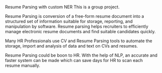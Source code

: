 Resume Parsing with custom NER 
This is a group project.

Resume Parsing  is conversion of a free-form resume document into a structured set of information suitable for storage, reporting, and manipulation by software. Resume parsing helps recruiters to efficiently manage electronic resume documents and find suitable candidates quickly.

Many HR Professionals use CV and Resume Parsing tools to automate the storage, import and analysis of data and text on CVs and resumes.

Resume Parsing could be boon to HR. With the help of NLP, an accurate and faster system can be made which can save days for HR to scan each resume manually. 




